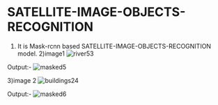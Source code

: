 # SATELLITE-IMAGE-OBJECTS-RECOGNITION
1) It is Mask-rcnn based SATELLITE-IMAGE-OBJECTS-RECOGNITION model.
2)image1
![river53](https://user-images.githubusercontent.com/62059604/92327954-f7a9d400-f07a-11ea-8584-6b8b81ed0162.jpg)

Output:-
![masked5](https://user-images.githubusercontent.com/62059604/92327868-53c02880-f07a-11ea-9762-e44db10c7986.png)

3)image 2
![buildings24](https://user-images.githubusercontent.com/62059604/92327928-ba454680-f07a-11ea-8d79-668c4c37e3c2.jpg)

Output:-
![masked6](https://user-images.githubusercontent.com/62059604/92327908-941fa680-f07a-11ea-89a2-87b1bf98aea8.png)
